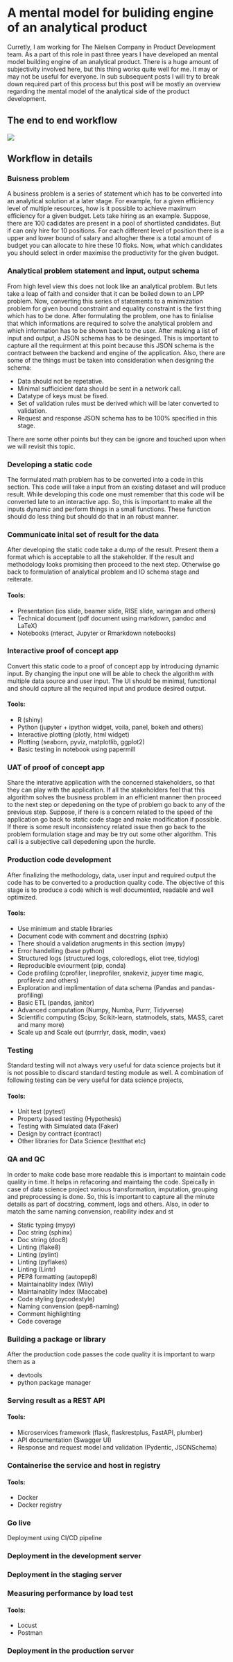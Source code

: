 # A mental model for buliding engine of an analytical product

Curretly, I am working for The Nielsen Company in Product Development team. As a part of this role in past three years I have developed an mental model building engine of an analytical product. There is a huge amount of subjectivity involved here, but this thing works quite well for me. It may or may not be useful for everyone. In sub subsequent posts I will try to break down required part of this process but this post will be mostly an overview regarding the mental model of the analytical side of the product development. 

## The end to end workflow


![](https://pandalearnstocode.in/mental_model/a_mental_model_of_analytical_product_engine.png)

## Workflow in details

### Buisness problem

A business problem is a series of statement which has to be converted into an analytical solution at a later stage. For example, for a given efficiency level of multiple resources, how is it possible to achieve maximum efficiency for a given budget. Lets take hiring as an example. Suppose, there are 100 cadidates are present in a pool of shortlisted candidates. But if can only hire for 10 positions. For each different level of position there is a upper and lower bound of salary and altogher there is a total amount of budget you can allocate to hire these 10 floks. Now, what which candidates you should select in order maximise the productivity for the given budget.

### Analytical problem statement and input, output schema

From high level view this does not look like an analytical problem. But lets take a leap of faith and consider that it can be boiled down to an LPP problem. Now, converting this series of statements to a minimization problem for given bound constraint and equality constraint is the first thing which has to be done. After formulating the problem, one has to finialise that which informations are required to solve the analytical problem and which information has to be shown back to the user. After making a list of input and output, a JSON schema has to be desinged. This is important to capture all the requirment at this point because this JSON schema is the contract between the backend and engine of the application. Also, there are some of the things must be taken into consideration when designing the schema:
* Data should not be repetative.
* Minimal sufficicient data should be sent in a network call.
* Datatype of keys must be fixed.
* Set of validation rules must be derived which will be later converted to validation. 
* Request and response JSON schema has to be 100% specified in this stage.

There are some other points but they can be ignore and touched upon when we will revisit this topic.

### Developing a static code

The formulated math problem has to be converted into a code in this section. This code will take a input from an existing dataset and will produce result. While developing this code one must remember that this code will be converted late to an interactive app. So, this is important to make all the inputs dynamic and perform things in a small functions. These function should do less thing but should do that in an robust manner. 

### Communicate inital set of result for the data

After developing the static code take a dump of the result. Present them a format which is acceptable to all the stakeholder. If the result and methodology looks promising then proceed to the next step. Otherwise go back to formulation of analytical problem and IO schema stage and reiterate.

#### Tools:

* Presentation (ios slide, beamer slide, RISE slide, xaringan and others)
* Technical document (pdf document using markdown, pandoc and LaTeX)
* Notebooks (nteract, Jupyter or Rmarkdown notebooks)

### Interactive proof of concept app

Convert this static code to a proof of concept app by introducing dynamic input. By changing the input one will be able to check the algorithm with multiple data source and user input. The UI should be minimal, functional and should capture all the required input and produce desired output.

#### Tools:

*  R (shiny)
* Python (jupyter + ipython widget, voila, panel, bokeh and others)
* Interactive plotting (plotly, html widget)
* Plotting (seaborn, pyviz, matplotlib, ggplot2)
* Basic testing in notebook using papermill

### UAT of proof of concept app

Share the interative application with the concerned stakeholders, so that they can play with the application. If all the stakeholders feel that this algorithm solves the business problem in an efficient manner then proceed to the next step or depedening on the type of problem go back to any of the previous step. Suppose, if there is a concern related to the speed of the application go back to static code stage and make modification if possible. If there is some result inconsistency related issue then go back to the problem formulation stage and may be try out some other algorithm. This call is a subjective call depedening upon the hurdle.

### Production code development

After finalizing the methodology, data, user input and required output the code has to be converted to a production quality code. The objective of this stage is to produce a code which is well documented, readable and well optimized. 

#### Tools:

* Use minimum and stable libraries
* Document code with comment and docstring (sphix)
* There should a validation arugments in this section (mypy)
* Error handelling (base python)
* Structured logs (structured logs, coloredlogs, eliot tree, tidylog)
* Reproducible eviourment (pip, conda)
* Code profiling (cprofiler, lineprofiler, snakeviz, jupyer time magic, profileviz and others)
* Exploration and implimentation of data schema (Pandas and pandas-profiling)
* Basic ETL (pandas, janitor)
* Advanced computation (Numpy, Numba, Purrr, Tidyverse)
* Scientific computing (Scipy, Scikit-learn, statmodels, stats, MASS, caret and many more)
* Scale up and Scale out (purrrlyr, dask, modin, vaex)

### Testing

Standard testing will not always very useful for data science projects but it is not possible to discard standard testing module as well. A combination of following testing can be very useful for data science projects,

#### Tools:

* Unit test (pytest)
* Property based testing (Hypothesis)
* Testing with Simulated data (Faker)
* Design by contract (contract)
* Other libraries for Data Science (testthat etc)


### QA and QC

In order to make code base more readable this is important to maintain code quality in time. It helps in refacoring and maintaing the code. Speically in case of data science project various transformation, imputation, grouping and preprocessing is done. So, this is important to capture all the minute details as part of docstring, comment, logs and others. Also, in oder to match the same naming convension, reability index and st

* Static typing (mypy)
* Doc string (sphinx)
* Doc string (doc8)
* Linting (flake8)
* Linting (pylint)
* Linting (pyflakes)
* Linting (Lintr)
* PEP8 formatting (autopep8)
* Maintainablity Index (Wily)
* Maintainablity Index (Maccabe)
* Code styling (pycodestyle)
* Naming convension (pep8-naming)
* Comment highlighting
* Code coverage


### Building a package or library
After the production code passes the code quality it is important to warp them as a 

* devtools
* python package manager

### Serving result as a REST API

#### Tools:

* Microservices framework (flask, flaskrestplus, FastAPI, plumber)
* API documentation (Swagger UI)
* Response and request model and validation (Pydentic, JSONSchema)

### Containerise the service and host in registry

#### Tools:

* Docker
* Docker registry

### Go live
Deployment using CI/CD pipeline

### Deployment in the development server

### Deployment in the staging server

### Measuring performance by load test
#### Tools:
* Locust
* Postman

### Deployment in the production server
<!--stackedit_data:
eyJoaXN0b3J5IjpbLTU0NTIwNzYsMTQwMDQ0MzI3OCwtODM4Nj
IxNjI3LDMyMjcwNTkwMywtNzQ5ODg2MTY4LC0xNjM1NTgxNjc2
LDM4NzIxNTI1OSwxNzY5NTMyODU0LDEyMTUwMDcyMjksLTIwOT
EwOTA2MDQsLTIwODg3NDY2MTJdfQ==
-->